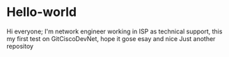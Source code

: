 # Hello-world
Hi everyone; I'm network engineer working in ISP as technical support, this my first test on GitCiscoDevNet, hope it gose esay and nice
Just another repositoy
